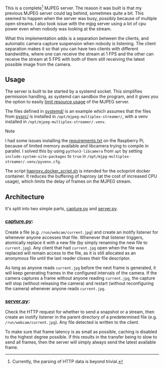 This is a complete[^dumb] MJPEG server. The reason it was built is that my
previous MJPEG server could lag behind, sometimes quite a bit. This seemed to
happen when the server was busy, possibly because of multiple open streams. I
also took issue with the mjpg server using a lot of cpu power even when nobody
was looking at the stream.

What this implementation adds is a separation between the clients, and
automatic camera capture suspension when nobody is listening. The client
separation makes it so that you can have two clients with different bandwidths,
where one can receive the stream at 1 FPS and the other can receive the stream
at 5 FPS with both of them still receiving the latest possible image from the
camera.

## Usage
The server is built to be started by a systemd socket. This simplifies
permission handling, as systemd can sandbox the program, and it gives you the
option to easily [limit resource
usage](https://www.freedesktop.org/software/systemd/man/latest/systemd.resource-control.html)
of the MJPEG server.

The files defined in [systemd/](systemd/) is an example which assumes that the
files from [pysrc/](pysrc/) is installed in `/opt/mjpeg-multiplex-streamer/`,
with a venv installed in `/opt/mjpeg-multiplex-streamer/.venv`.

> [!note]
> I had some issues installing the [requirements.txt](pysrc/requirements.txt)
> on the Raspberry Pi, because of limited memory available and libcamera trying
> to compile in parallel. I solved this by using `python3-libcamera` from `apt`
> by setting `include-system-site-packages` to `true` in
> `/opt/mjpg-multiplex-streamer/.venv/pyvenv.cfg`.

The script [haproxy\_docker\_script.sh](docker/haproxy_docker_script.sh) is
intended for the octoprint docker container. It reduces the buffering of
haproxy (at the cost of increased CPU usage), which limits the delay of frames
on the MJPEG stream.

## Architecture
It's split into two simple parts, [capture.py](pysrc/capture.py) and
[server.py](pysrc/server.py).

### [capture.py](pysrc/capture.py):
Create a file (e.g. `/run/webcam/current.jpg`) and create an inotify listener
for whenever anyone accesses that file. Whenever that listener triggers,
atomically replace it with a new file (by simply renaming the new file to
`current.jpg`). Any client that had `current.jpg` open when the file was
replaced will remain access to the file, as it is still allocated as an
anonymous file until the last reader closes their file descriptor.

As long as anyone reads `current.jpg` before the next frame is generated, it
will keep generating frames in the configured intervals of the camera. If the
camera captures a frame without anyone reading `current.jpg`, the capture will
stop (without releasing the camera) and restart (without reconfiguring the
camera) whenever anyone reads `current.jpg`.

### [server.py](pysrc/server.py):
Check the HTTP request for whether to send a snapshot or a stream, then create
an inotify listener in the parent directory of a predetermined file (e.g.
`/run/webcam/current.jpg`). Any file detected is written to the client.

To make sure that frame latency is as small as possible, caching is disabled to
the highest degree possible. If this results in the transfer being to slow to
send all frames, then the server will simply always send the latest available
frame.

[^dumb]: Currently, the parsing of HTTP data is beyond trivial.
